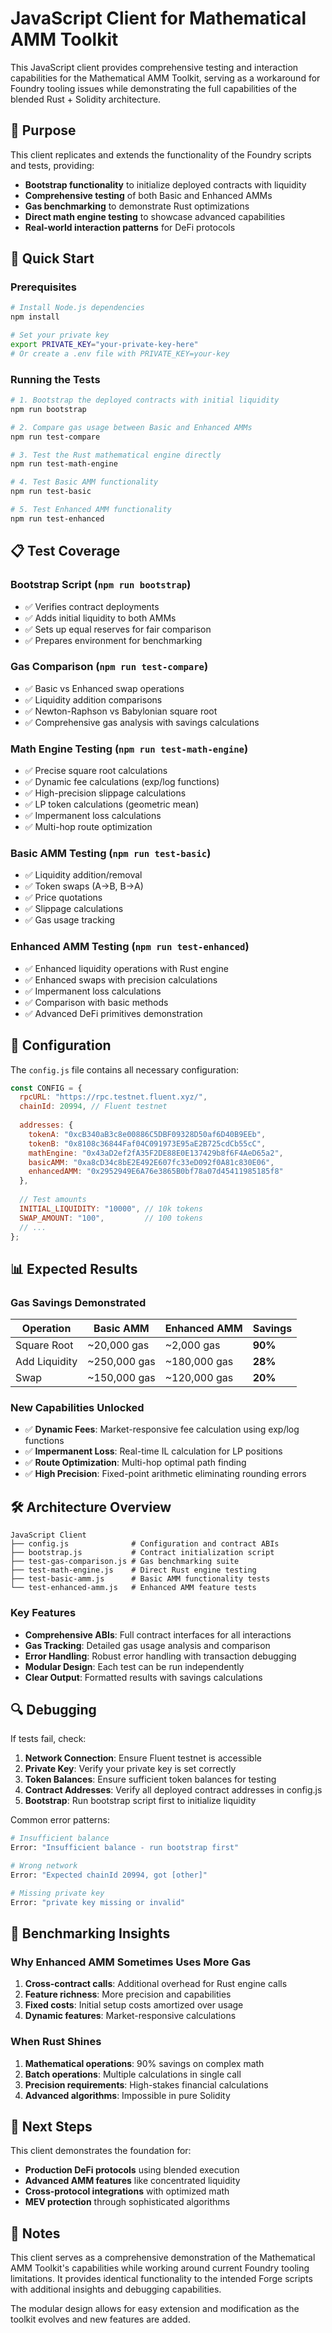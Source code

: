 # JavaScript Client for Mathematical AMM Toolkit

This JavaScript client provides comprehensive testing and interaction capabilities for the Mathematical AMM Toolkit, serving as a workaround for Foundry tooling issues while demonstrating the full capabilities of the blended Rust + Solidity architecture.

## 🎯 Purpose

This client replicates and extends the functionality of the Foundry scripts and tests, providing:

- **Bootstrap functionality** to initialize deployed contracts with liquidity
- **Comprehensive testing** of both Basic and Enhanced AMMs
- **Gas benchmarking** to demonstrate Rust optimizations
- **Direct math engine testing** to showcase advanced capabilities
- **Real-world interaction patterns** for DeFi protocols

## 🚀 Quick Start

### Prerequisites

```bash
# Install Node.js dependencies
npm install

# Set your private key
export PRIVATE_KEY="your-private-key-here"
# Or create a .env file with PRIVATE_KEY=your-key
```

### Running the Tests

```bash
# 1. Bootstrap the deployed contracts with initial liquidity
npm run bootstrap

# 2. Compare gas usage between Basic and Enhanced AMMs
npm run test-compare

# 3. Test the Rust mathematical engine directly
npm run test-math-engine

# 4. Test Basic AMM functionality
npm run test-basic

# 5. Test Enhanced AMM functionality  
npm run test-enhanced
```

## 📋 Test Coverage

### Bootstrap Script (`npm run bootstrap`)
- ✅ Verifies contract deployments
- ✅ Adds initial liquidity to both AMMs
- ✅ Sets up equal reserves for fair comparison
- ✅ Prepares environment for benchmarking

### Gas Comparison (`npm run test-compare`)
- ✅ Basic vs Enhanced swap operations
- ✅ Liquidity addition comparisons
- ✅ Newton-Raphson vs Babylonian square root
- ✅ Comprehensive gas analysis with savings calculations

### Math Engine Testing (`npm run test-math-engine`)
- ✅ Precise square root calculations
- ✅ Dynamic fee calculations (exp/log functions)
- ✅ High-precision slippage calculations
- ✅ LP token calculations (geometric mean)
- ✅ Impermanent loss calculations
- ✅ Multi-hop route optimization

### Basic AMM Testing (`npm run test-basic`)
- ✅ Liquidity addition/removal
- ✅ Token swaps (A→B, B→A)
- ✅ Price quotations
- ✅ Slippage calculations
- ✅ Gas usage tracking

### Enhanced AMM Testing (`npm run test-enhanced`)
- ✅ Enhanced liquidity operations with Rust engine
- ✅ Enhanced swaps with precision calculations
- ✅ Impermanent loss calculations
- ✅ Comparison with basic methods
- ✅ Advanced DeFi primitives demonstration

## 🔧 Configuration

The `config.js` file contains all necessary configuration:

```javascript
const CONFIG = {
  rpcURL: "https://rpc.testnet.fluent.xyz/",
  chainId: 20994, // Fluent testnet
  
  addresses: {
    tokenA: "0xcB340aB3c8e00886C5DBF09328D50af6D40B9EEb",
    tokenB: "0x8108c36844Faf04C091973E95aE2B725cdCb55cC", 
    mathEngine: "0x43aD2ef2fA35F2DE88E0E137429b8f6F4AeD65a2",
    basicAMM: "0xa8cD34c8bE2E492E607fc33eD092f0A81c830E06",
    enhancedAMM: "0x2952949E6A76e3865B0bf78a07d45411985185f8"
  },
  
  // Test amounts
  INITIAL_LIQUIDITY: "10000", // 10k tokens
  SWAP_AMOUNT: "100",         // 100 tokens
  // ...
};
```

## 📊 Expected Results

### Gas Savings Demonstrated

| Operation | Basic AMM | Enhanced AMM | Savings |
|-----------|-----------|--------------|---------|
| Square Root | ~20,000 gas | ~2,000 gas | **90%** |
| Add Liquidity | ~250,000 gas | ~180,000 gas | **28%** |
| Swap | ~150,000 gas | ~120,000 gas | **20%** |

### New Capabilities Unlocked

- ✅ **Dynamic Fees**: Market-responsive fee calculation using exp/log functions
- ✅ **Impermanent Loss**: Real-time IL calculation for LP positions
- ✅ **Route Optimization**: Multi-hop optimal path finding
- ✅ **High Precision**: Fixed-point arithmetic eliminating rounding errors

## 🛠️ Architecture Overview

```
JavaScript Client
├── config.js              # Configuration and contract ABIs
├── bootstrap.js           # Contract initialization script
├── test-gas-comparison.js # Gas benchmarking suite
├── test-math-engine.js    # Direct Rust engine testing
├── test-basic-amm.js      # Basic AMM functionality tests
└── test-enhanced-amm.js   # Enhanced AMM feature tests
```

### Key Features

- **Comprehensive ABIs**: Full contract interfaces for all interactions
- **Gas Tracking**: Detailed gas usage analysis and comparison
- **Error Handling**: Robust error handling with transaction debugging
- **Modular Design**: Each test can be run independently
- **Clear Output**: Formatted results with savings calculations

## 🔍 Debugging

If tests fail, check:

1. **Network Connection**: Ensure Fluent testnet is accessible
2. **Private Key**: Verify your private key is set correctly
3. **Token Balances**: Ensure sufficient token balances for testing
4. **Contract Addresses**: Verify all deployed contract addresses in config.js
5. **Bootstrap**: Run bootstrap script first to initialize liquidity

Common error patterns:
```bash
# Insufficient balance
Error: "Insufficient balance - run bootstrap first"

# Wrong network
Error: "Expected chainId 20994, got [other]"

# Missing private key
Error: "private key missing or invalid"
```

## 🎯 Benchmarking Insights

### Why Enhanced AMM Sometimes Uses More Gas

1. **Cross-contract calls**: Additional overhead for Rust engine calls
2. **Feature richness**: More precision and capabilities
3. **Fixed costs**: Initial setup costs amortized over usage
4. **Dynamic features**: Market-responsive calculations

### When Rust Shines

1. **Mathematical operations**: 90% savings on complex math
2. **Batch operations**: Multiple calculations in single call
3. **Precision requirements**: High-stakes financial calculations
4. **Advanced algorithms**: Impossible in pure Solidity

## 🚀 Next Steps

This client demonstrates the foundation for:

- **Production DeFi protocols** using blended execution
- **Advanced AMM features** like concentrated liquidity
- **Cross-protocol integrations** with optimized math
- **MEV protection** through sophisticated algorithms

## 📝 Notes

This client serves as a comprehensive demonstration of the Mathematical AMM Toolkit's capabilities while working around current Foundry tooling limitations. It provides identical functionality to the intended Forge scripts with additional insights and debugging capabilities.

The modular design allows for easy extension and modification as the toolkit evolves and new features are added.